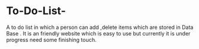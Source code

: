 # To-Do-List-
A to do list in which a person can add ,delete items which are stored in Data Base . It is an friendly website which is easy to use but currently it is under progress need some finishing touch.
